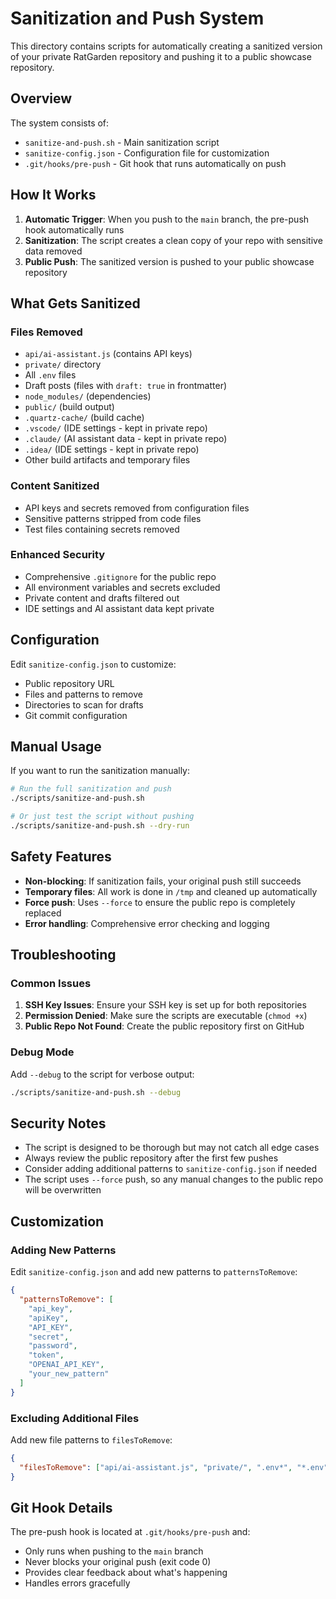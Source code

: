 # Sanitization and Push System

This directory contains scripts for automatically creating a sanitized version of your private RatGarden repository and pushing it to a public showcase repository.

## Overview

The system consists of:

- `sanitize-and-push.sh` - Main sanitization script
- `sanitize-config.json` - Configuration file for customization
- `.git/hooks/pre-push` - Git hook that runs automatically on push

## How It Works

1. **Automatic Trigger**: When you push to the `main` branch, the pre-push hook automatically runs
2. **Sanitization**: The script creates a clean copy of your repo with sensitive data removed
3. **Public Push**: The sanitized version is pushed to your public showcase repository

## What Gets Sanitized

### Files Removed

- `api/ai-assistant.js` (contains API keys)
- `private/` directory
- All `.env` files
- Draft posts (files with `draft: true` in frontmatter)
- `node_modules/` (dependencies)
- `public/` (build output)
- `.quartz-cache/` (build cache)
- `.vscode/` (IDE settings - kept in private repo)
- `.claude/` (AI assistant data - kept in private repo)
- `.idea/` (IDE settings - kept in private repo)
- Other build artifacts and temporary files

### Content Sanitized

- API keys and secrets removed from configuration files
- Sensitive patterns stripped from code files
- Test files containing secrets removed

### Enhanced Security

- Comprehensive `.gitignore` for the public repo
- All environment variables and secrets excluded
- Private content and drafts filtered out
- IDE settings and AI assistant data kept private

## Configuration

Edit `sanitize-config.json` to customize:

- Public repository URL
- Files and patterns to remove
- Directories to scan for drafts
- Git commit configuration

## Manual Usage

If you want to run the sanitization manually:

```bash
# Run the full sanitization and push
./scripts/sanitize-and-push.sh

# Or just test the script without pushing
./scripts/sanitize-and-push.sh --dry-run
```

## Safety Features

- **Non-blocking**: If sanitization fails, your original push still succeeds
- **Temporary files**: All work is done in `/tmp` and cleaned up automatically
- **Force push**: Uses `--force` to ensure the public repo is completely replaced
- **Error handling**: Comprehensive error checking and logging

## Troubleshooting

### Common Issues

1. **SSH Key Issues**: Ensure your SSH key is set up for both repositories
2. **Permission Denied**: Make sure the scripts are executable (`chmod +x`)
3. **Public Repo Not Found**: Create the public repository first on GitHub

### Debug Mode

Add `--debug` to the script for verbose output:

```bash
./scripts/sanitize-and-push.sh --debug
```

## Security Notes

- The script is designed to be thorough but may not catch all edge cases
- Always review the public repository after the first few pushes
- Consider adding additional patterns to `sanitize-config.json` if needed
- The script uses `--force` push, so any manual changes to the public repo will be overwritten

## Customization

### Adding New Patterns

Edit `sanitize-config.json` and add new patterns to `patternsToRemove`:

```json
{
  "patternsToRemove": [
    "api_key",
    "apiKey",
    "API_KEY",
    "secret",
    "password",
    "token",
    "OPENAI_API_KEY",
    "your_new_pattern"
  ]
}
```

### Excluding Additional Files

Add new file patterns to `filesToRemove`:

```json
{
  "filesToRemove": ["api/ai-assistant.js", "private/", ".env*", "*.env", "your_sensitive_file.js"]
}
```

## Git Hook Details

The pre-push hook is located at `.git/hooks/pre-push` and:

- Only runs when pushing to the `main` branch
- Never blocks your original push (exit code 0)
- Provides clear feedback about what's happening
- Handles errors gracefully
